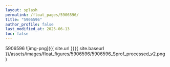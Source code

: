 ```yaml
---
layout: splash
permalink: /float_pages/5906596/
title: "5906596"
author_profile: false
last_modified_at: 2025-06-13
toc: false
---
```

 
5906596
![img-png]({{ site.url }}{{ site.baseurl }}/assets/images/float_figures/5906596/5906596_Sprof_processed_v2.png)
